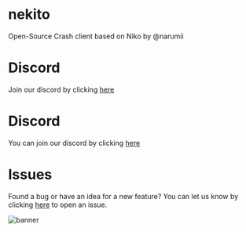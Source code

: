 # nekito
Open-Source Crash client based on Niko by @narumii

# Discord
Join our discord by clicking [here](https://discord.gg/34BZs4ZPB6)

# Discord
You can join our discord by clicking [here](https://discord.gg/34BZs4ZPB6)

# Issues
Found a bug or have an idea for a new feature? You can let us know by clicking [here](https://github.com/intexpression/nekito/issues) to open an issue.

<img src="https://raw.githubusercontent.com/intexpression/intexpression/master/resources/banner.png" alt="banner">

